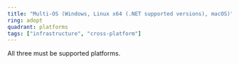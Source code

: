 ```yaml
---
title: "Multi-OS (Windows, Linux x64 (.NET supported versions), macOS)"
ring: adopt
quadrant: platforms
tags: ["infrastructure", "cross-platform"]
---
```


All three must be supported platforms.
